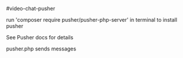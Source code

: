 #video-chat-pusher

run 'composer require pusher/pusher-php-server' in terminal to install pusher

See Pusher docs for details

pusher.php sends messages
